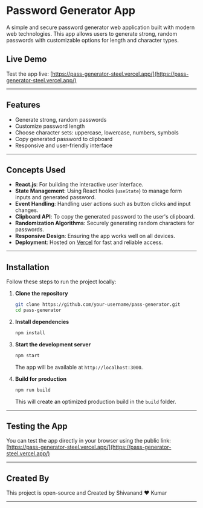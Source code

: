# Password Generator App

A simple and secure password generator web application built with modern web technologies. This app allows users to generate strong, random passwords with customizable options for length and character types.

## Live Demo

Test the app live: [https://pass-generator-steel.vercel.app/](https://pass-generator-steel.vercel.app/)

---

## Features

- Generate strong, random passwords
- Customize password length
- Choose character sets: uppercase, lowercase, numbers, symbols
- Copy generated password to clipboard
- Responsive and user-friendly interface

---

## Concepts Used

- **React.js**: For building the interactive user interface.
- **State Management**: Using React hooks (`useState`) to manage form inputs and generated password.
- **Event Handling**: Handling user actions such as button clicks and input changes.
- **Clipboard API**: To copy the generated password to the user's clipboard.
- **Randomization Algorithms**: Securely generating random characters for passwords.
- **Responsive Design**: Ensuring the app works well on all devices.
- **Deployment**: Hosted on [Vercel](https://vercel.com/) for fast and reliable access.

---

## Installation

Follow these steps to run the project locally:

1. **Clone the repository**
    ```bash
    git clone https://github.com/your-username/pass-generator.git
    cd pass-generator
    ```

2. **Install dependencies**
    ```bash
    npm install
    ```

3. **Start the development server**
    ```bash
    npm start
    ```
    The app will be available at `http://localhost:3000`.

4. **Build for production**
    ```bash
    npm run build
    ```
    This will create an optimized production build in the `build` folder.

---

## Testing the App

You can test the app directly in your browser using the public link:  
[https://pass-generator-steel.vercel.app/](https://pass-generator-steel.vercel.app/)

---

## Created By

This project is open-source and Created by Shivanand ❤️ Kumar

---